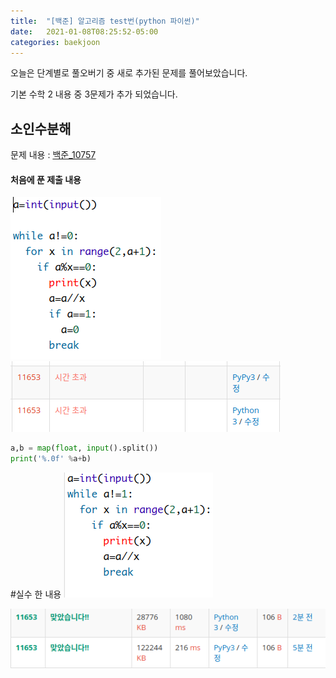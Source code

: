 ```yaml
---
title:  "[백준] 알고리즘 test번(python 파이썬)"
date:   2021-01-08T08:25:52-05:00
categories: baekjoon
---
```

오늘은 단계별로 풀오버기 중 새로 추가된 문제를 풀어보았습니다.

기본 수학 2 내용 중 3문제가 추가 되었습니다.

## 소인수분해

문제 내용 : [백준_10757](https://www.acmicpc.net/problem/11653)

#### 처음에 푼 제출 내용
![test](/assets/baekjoon/2021-01-10-baekjoon-4.png)
![test](/assets/baekjoon/2021-01-10-baekjoon-1.png)
``` python
a,b = map(float, input().split())
print('%.0f' %a+b)
```

#실수 한 내용
![test](/assets/baekjoon/2021-01-10-baekjoon-2.png)


![test](/assets/baekjoon/2021-01-10-baekjoon-3.png)